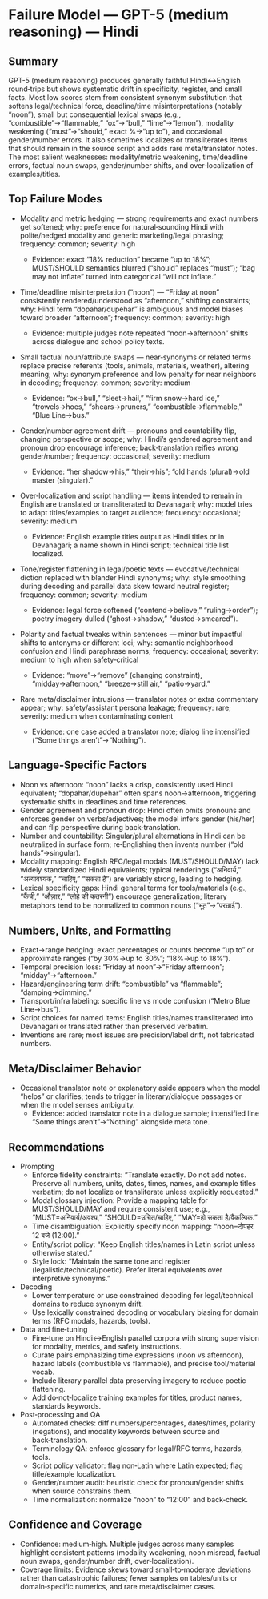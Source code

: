 # Failure Model — GPT-5 (medium reasoning) — Hindi

## Summary
GPT-5 (medium reasoning) produces generally faithful Hindi↔English round‑trips but shows systematic drift in specificity, register, and small facts. Most low scores stem from consistent synonym substitution that softens legal/technical force, deadline/time misinterpretations (notably “noon”), small but consequential lexical swaps (e.g., “combustible”→“flammable,” “ox”→“bull,” “lime”→“lemon”), modality weakening (“must”→“should,” exact %→“up to”), and occasional gender/number errors. It also sometimes localizes or transliterates items that should remain in the source script and adds rare meta/translator notes. The most salient weaknesses: modality/metric weakening, time/deadline errors, factual noun swaps, gender/number shifts, and over‑localization of examples/titles.

## Top Failure Modes
- Modality and metric hedging — strong requirements and exact numbers get softened; why: preference for natural‑sounding Hindi with polite/hedged modality and generic marketing/legal phrasing; frequency: common; severity: high
  - Evidence: exact “18% reduction” became “up to 18%”; MUST/SHOULD semantics blurred (“should” replaces “must”); “bag may not inflate” turned into categorical “will not inflate.”

- Time/deadline misinterpretation (“noon”) — “Friday at noon” consistently rendered/understood as “afternoon,” shifting constraints; why: Hindi term “dopahar/dupehar” is ambiguous and model biases toward broader “afternoon”; frequency: common; severity: high
  - Evidence: multiple judges note repeated “noon→afternoon” shifts across dialogue and school policy texts.

- Small factual noun/attribute swaps — near‑synonyms or related terms replace precise referents (tools, animals, materials, weather), altering meaning; why: synonym preference and low penalty for near neighbors in decoding; frequency: common; severity: medium
  - Evidence: “ox→bull,” “sleet→hail,” “firm snow→hard ice,” “trowels→hoes,” “shears→pruners,” “combustible→flammable,” “Blue Line→bus.”

- Gender/number agreement drift — pronouns and countability flip, changing perspective or scope; why: Hindi’s gendered agreement and pronoun drop encourage inference; back‑translation reifies wrong gender/number; frequency: occasional; severity: medium
  - Evidence: “her shadow→his,” “their→his”; “old hands (plural)→old master (singular).”

- Over‑localization and script handling — items intended to remain in English are translated or transliterated to Devanagari; why: model tries to adapt titles/examples to target audience; frequency: occasional; severity: medium
  - Evidence: English example titles output as Hindi titles or in Devanagari; a name shown in Hindi script; technical title list localized.

- Tone/register flattening in legal/poetic texts — evocative/technical diction replaced with blander Hindi synonyms; why: style smoothing during decoding and parallel data skew toward neutral register; frequency: common; severity: medium
  - Evidence: legal force softened (“contend→believe,” “ruling→order”); poetry imagery dulled (“ghost→shadow,” “dusted→smeared”).

- Polarity and factual tweaks within sentences — minor but impactful shifts to antonyms or different loci; why: semantic neighborhood confusion and Hindi paraphrase norms; frequency: occasional; severity: medium to high when safety‑critical
  - Evidence: “move”→“remove” (changing constraint), “midday→afternoon,” “breeze→still air,” “patio→yard.”

- Rare meta/disclaimer intrusions — translator notes or extra commentary appear; why: safety/assistant persona leakage; frequency: rare; severity: medium when contaminating content
  - Evidence: one case added a translator note; dialog line intensified (“Some things aren’t”→“Nothing”).

## Language‑Specific Factors
- Noon vs afternoon: “noon” lacks a crisp, consistently used Hindi equivalent; “dopahar/dupehar” often spans noon→afternoon, triggering systematic shifts in deadlines and time references.
- Gender agreement and pronoun drop: Hindi often omits pronouns and enforces gender on verbs/adjectives; the model infers gender (his/her) and can flip perspective during back‑translation.
- Number and countability: Singular/plural alternations in Hindi can be neutralized in surface form; re‑Englishing then invents number (“old hands”→singular).
- Modality mapping: English RFC/legal modals (MUST/SHOULD/MAY) lack widely standardized Hindi equivalents; typical renderings (“अनिवार्य,” “अत्यावश्यक,” “चाहिए,” “सकता है”) are variably strong, leading to hedging.
- Lexical specificity gaps: Hindi general terms for tools/materials (e.g., “कैंची,” “औज़ार,” “लोहे की कतरनी”) encourage generalization; literary metaphors tend to be normalized to common nouns (“भूत”→“परछाई”).

## Numbers, Units, and Formatting
- Exact→range hedging: exact percentages or counts become “up to” or approximate ranges (“by 30%→up to 30%”; “18%→up to 18%”).
- Temporal precision loss: “Friday at noon”→“Friday afternoon”; “midday”→“afternoon.”
- Hazard/engineering term drift: “combustible” vs “flammable”; “damping→dimming.”
- Transport/infra labeling: specific line vs mode confusion (“Metro Blue Line→bus”).
- Script choices for named items: English titles/names transliterated into Devanagari or translated rather than preserved verbatim.
- Inventions are rare; most issues are precision/label drift, not fabricated numbers.

## Meta/Disclaimer Behavior
- Occasional translator note or explanatory aside appears when the model “helps” or clarifies; tends to trigger in literary/dialogue passages or when the model senses ambiguity.
  - Evidence: added translator note in a dialogue sample; intensified line “Some things aren’t”→“Nothing” alongside meta tone.

## Recommendations
- Prompting
  - Enforce fidelity constraints: “Translate exactly. Do not add notes. Preserve all numbers, units, dates, times, names, and example titles verbatim; do not localize or transliterate unless explicitly requested.”
  - Modal glossary injection: Provide a mapping table for MUST/SHOULD/MAY and require consistent use; e.g., “MUST=अनिवार्य/अवश्य,” “SHOULD=उचित/चाहिए,” “MAY=हो सकता है/वैकल्पिक.”
  - Time disambiguation: Explicitly specify noon mapping: “noon=दोपहर 12 बजे (12:00).”
  - Entity/script policy: “Keep English titles/names in Latin script unless otherwise stated.”
  - Style lock: “Maintain the same tone and register (legalistic/technical/poetic). Prefer literal equivalents over interpretive synonyms.”
- Decoding
  - Lower temperature or use constrained decoding for legal/technical domains to reduce synonym drift.
  - Use lexically constrained decoding or vocabulary biasing for domain terms (RFC modals, hazards, tools).
- Data and fine‑tuning
  - Fine‑tune on Hindi↔English parallel corpora with strong supervision for modality, metrics, and safety instructions.
  - Curate pairs emphasizing time expressions (noon vs afternoon), hazard labels (combustible vs flammable), and precise tool/material vocab.
  - Include literary parallel data preserving imagery to reduce poetic flattening.
  - Add do‑not‑localize training examples for titles, product names, standards keywords.
- Post‑processing and QA
  - Automated checks: diff numbers/percentages, dates/times, polarity (negations), and modality keywords between source and back‑translation.
  - Terminology QA: enforce glossary for legal/RFC terms, hazards, tools.
  - Script policy validator: flag non‑Latin where Latin expected; flag title/example localization.
  - Gender/number audit: heuristic check for pronoun/gender shifts when source constrains them.
  - Time normalization: normalize “noon” to “12:00” and back‑check.

## Confidence and Coverage
- Confidence: medium‑high. Multiple judges across many samples highlight consistent patterns (modality weakening, noon misread, factual noun swaps, gender/number drift, over‑localization).
- Coverage limits: Evidence skews toward small‑to‑moderate deviations rather than catastrophic failures; fewer samples on tables/units or domain‑specific numerics, and rare meta/disclaimer cases.